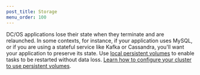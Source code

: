 ```yaml
---
post_title: Storage
menu_order: 100
---
```


DC/OS applications lose their state when they terminate and are relaunched. In some contexts, for instance, if your application uses MySQL, or if you are using a stateful service like Kafka or Cassandra, you'll want your application to preserve its state. Use [local persistent volumes](/docs/1.7/usage/storage/persistent-volume/) to enable tasks to be restarted without data loss. [Learn how to configure your cluster to use persistent volumes](/docs/1.7/administration/storage/mount-disk-resources/).
